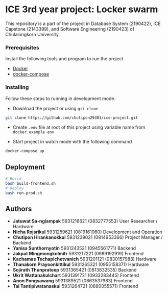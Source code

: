 # ICE 3rd year project: Locker swarm

This repository is a part of the project in Database System (2190422), ICE Capstone (2143399), and Software Engineering (2190423) of Chulalongkorn University

### Prerequisites

Install the following tools and program to run the project

- [Docker](https://docs.docker.com/install/)
- [docker-compose](https://docs.docker.com/compose/install/)

### Installing

Follow these steps to running in development mode.

- Download the project or using `git clone`
```sh
git clone https://github.com/chutipon29301/ice-project.git
```

- Create `.env` file at root of this project using variable name from `docker.example.env`


- Start project in watch mode with the following command
```sh
docker-compose up
```

## Deployment

```sh
# Build
bash build-frontend.sh
# Deploy
bash run-prod.sh
```

## Authors

* **Jatuwat Sa-ngiampak** 		    5931216621 		(0832777553) 	User Researcher / Hardware
* **Nicha Rojsrikul** 			    5931259621 		(0819161060)	Development and Operation
* **Chutipon Hirankanokkul** 	    5931239021 		(0814953366)	Project Manager / Backend
* **Yanisa Sunthornyotin**		    5931243521 		(0945561771)	Backend
* **Jakpat Mingmongkolmitr**	    5931217221 		(0989192919)	Frontend
* **Kachamas Techapichetvanich** 	5931201121 		(0830157988)	Hardware
* **Thanakorn Prayoonkittikul** 	5931265321 		(0955158371)	Hardware
* **Sojirath Thunprateep** 			5931365421 		(0813832535)	Backend
* **Ukrit Wattanakulchart** 		5931391721 		(0933283445)	Frontend
* **Anon Pongsawang** 			    5931389521 		(0863537983)	Frontend
* **Tai Tantipiwatanaskul** 		5931264721 		(0880055571)	Frontend